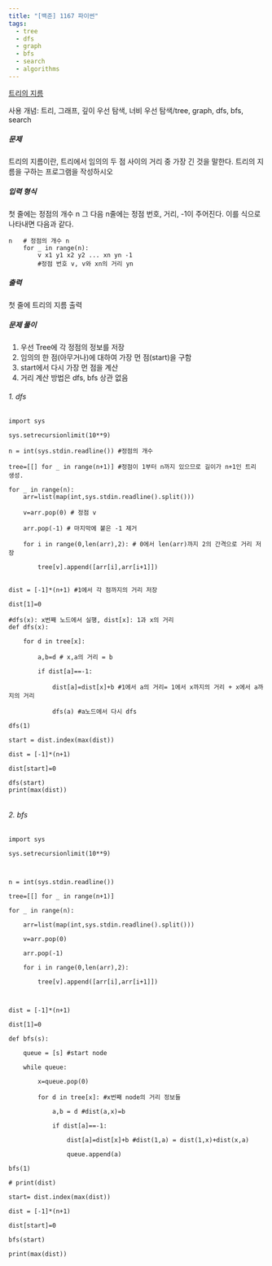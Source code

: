 ```yaml
---
title: "[백준] 1167 파이썬"
tags:
  - tree
  - dfs
  - graph
  - bfs
  - search
  - algorithms
---
```

[트리의 지름](https://www.acmicpc.net/problem/1167)

사용 개념: 트리, 그래프, 깊이 우선 탐색, 너비 우선 탐색/tree, graph, dfs, bfs, search

##### 문제
트리의 지름이란, 트리에서 임의의 두 점 사이의 거리 중 가장 긴 것을 말한다. 트리의 지름을 구하는 프로그램을 작성하시오

##### 입력 형식

첫 줄에는 정점의 개수 n
그 다음 n줄에는 정점 번호, 거리, -1이 주어진다.
이를 식으로 나타내면 다음과 같다.
```
n   # 정점의 개수 n
	for _ in range(n):
		v x1 y1 x2 y2 ... xn yn -1
		#정점 번호 v, v와 xn의 거리 yn
```

##### 출력
첫 줄에 트리의 지름 출력
##### 문제 풀이
1. 우선 Tree에 각 정점의 정보를 저장
2. 임의의 한 점(아무거나)에 대하여 가장 먼 점(start)을 구함
3. start에서 다시 가장 먼 점을 계산
4. 거리 계산 방법은 dfs, bfs 상관 없음

###### 1. dfs

```
import sys

sys.setrecursionlimit(10**9)

n = int(sys.stdin.readline()) #정점의 개수

tree=[[] for _ in range(n+1)] #정점이 1부터 n까지 있으므로 길이가 n+1인 트리 생성.

for _ in range(n):
	arr=list(map(int,sys.stdin.readline().split()))

    v=arr.pop(0) # 정점 v

    arr.pop(-1) # 마지막에 붙은 -1 제거

    for i in range(0,len(arr),2): # 0에서 len(arr)까지 2의 간격으로 거리 저장

        tree[v].append([arr[i],arr[i+1]])

  
dist = [-1]*(n+1) #1에서 각 점까지의 거리 저장

dist[1]=0 

#dfs(x): x번째 노드에서 실행, dist[x]: 1과 x의 거리
def dfs(x):

    for d in tree[x]:

        a,b=d # x,a의 거리 = b

        if dist[a]==-1:

            dist[a]=dist[x]+b #1에서 a의 거리= 1에서 x까지의 거리 + x에서 a까지의 거리

            dfs(a) #a노드에서 다시 dfs

dfs(1)

start = dist.index(max(dist))

dist = [-1]*(n+1)

dist[start]=0

dfs(start)
print(max(dist))


```




###### 2. bfs

```
import sys

sys.setrecursionlimit(10**9)

  

n = int(sys.stdin.readline())

tree=[[] for _ in range(n+1)]

for _ in range(n):

    arr=list(map(int,sys.stdin.readline().split()))

    v=arr.pop(0)

    arr.pop(-1)

    for i in range(0,len(arr),2):

        tree[v].append([arr[i],arr[i+1]])

  

dist = [-1]*(n+1)

dist[1]=0

def bfs(s):

    queue = [s] #start node

    while queue:

        x=queue.pop(0)

        for d in tree[x]: #x번째 node의 거리 정보들

            a,b = d #dist(a,x)=b

            if dist[a]==-1:

                dist[a]=dist[x]+b #dist(1,a) = dist(1,x)+dist(x,a)

                queue.append(a)

bfs(1)

# print(dist)

start= dist.index(max(dist))

dist = [-1]*(n+1)

dist[start]=0

bfs(start)

print(max(dist))
```